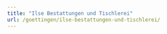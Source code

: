 ```yaml
---
title: "Ilse Bestattungen und Tischlerei"
url: /goettingen/ilse-bestattungen-und-tischlerei/
---
```

